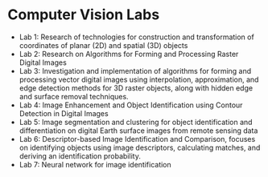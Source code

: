 # Computer Vision Labs

- Lab 1: Research of technologies for construction and transformation of coordinates of planar (2D) and spatial (3D) objects
- Lab 2: Research on Algorithms for Forming and Processing Raster Digital Images
- Lab 3: Investigation and implementation of algorithms for forming and processing vector digital images using interpolation, approximation, and edge detection methods for 3D raster objects, along with hidden edge and surface removal techniques.
- Lab 4: Image Enhancement and Object Identification using Contour Detection in Digital Images
- Lab 5: Image segmentation and clustering for object identification and differentiation on digital Earth surface images from remote sensing data
- Lab 6: Descriptor-based Image Identification and Comparison, focuses on identifying objects using image descriptors, calculating matches, and deriving an identification probability.
- Lab 7: Neural network for image identification
